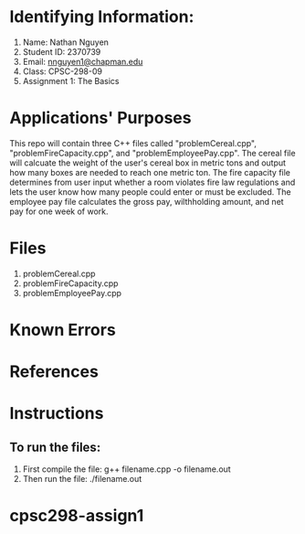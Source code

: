 # Identifying Information:
1. Name: Nathan Nguyen
2. Student ID: 2370739
3. Email: nnguyen1@chapman.edu
4. Class: CPSC-298-09
5. Assignment 1: The Basics

# Applications' Purposes

This repo will contain three C++ files called "problemCereal.cpp", "problemFireCapacity.cpp", and "problemEmployeePay.cpp". The cereal file will calcuate the weight of the user's cereal box in metric tons and output how many boxes are needed to reach one metric ton. The fire capacity file determines from user input whether a room violates fire law regulations and lets the user know how many people could enter or must be excluded. The employee pay file calculates the gross pay, wilthholding amount, and net pay for one week of work. 

# Files
1. problemCereal.cpp
2. problemFireCapacity.cpp
3. problemEmployeePay.cpp

# Known Errors

# References

# Instructions
## To run the files:
1. First compile the file:
g++ filename.cpp -o filename.out
 2. Then run the file:
./filename.out
# cpsc298-assign1
